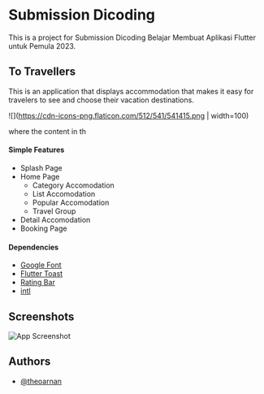 
# Submission Dicoding

This is a project for Submission Dicoding Belajar Membuat Aplikasi Flutter untuk Pemula 2023.
 


## To Travellers

This is an application that displays accommodation that makes it easy for travelers to see and choose their vacation destinations.

![](https://cdn-icons-png.flaticon.com/512/541/541415.png | width=100)

where the content in th

#### Simple Features
- Splash Page
- Home Page
  - Category Accomodation
  - List Accomodation
  - Popular Accomodation
  - Travel Group
- Detail Accomodation
- Booking Page

#### Dependencies
- [Google Font](https://pub.dev/packages/google_fonts)
- [Flutter Toast](https://pub.dev/packages/fluttertoast)
- [Rating Bar](https://pub.dev/packages/flutter_rating_bar)
- [intl](https://pub.dev/packages/intl)

## Screenshots

![App Screenshot](https://drive.google.com/uc?export=view&id=1AX_3loKmjEUIrSPh1efKOckUwqz2Kbi4)


## Authors

- [@theoarnan](https://www.github.com/theoarnan)


